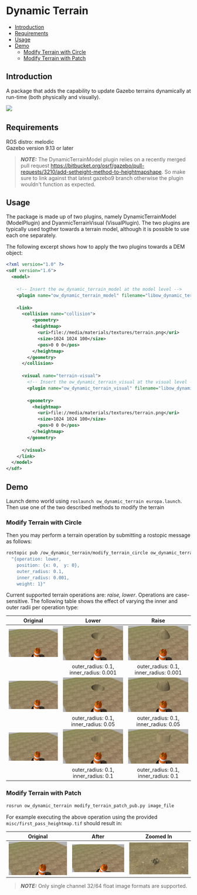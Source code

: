 # Dynamic Terrain

- [Introduction](#introduction)
- [Requirements](#requirements)
- [Usage](#usage)
- [Demo](#demo)
  - [Modify Terrain with Circle](#modify-terrain-with-circle)
  - [Modify Terrain with Patch](#modify-terrain-with-patch)

## Introduction

A package that adds the capability to update Gazebo terrains dynamically at run-time (both physically and visually).

![](./misc/scene_dynamic_terrain_no_smooth_1.gif)

## Requirements

ROS distro: melodic  
Gazebo version 9.13 or later

> **_NOTE:_** The DynamicTerrainModel plugin relies on a recently merged pull request
https://bitbucket.org/osrf/gazebo/pull-requests/3210/add-setheight-method-to-heightmapshape.
So make sure to link against that latest gazebo9 branch otherwise the plugin wouldn't function as expected.

## Usage

The package is made up of two plugins, namely DynamicTerrainModel (ModelPlugin) and DyanmicTerrainVisual (VisualPlugin).
The two plugins are typically used togther towards a terrain model, although it is possible to use each one separately.

The following excerpt shows how to apply the two plugins towards a DEM object:

```xml
<?xml version="1.0" ?>
<sdf version="1.6">
  <model>

    <!-- Insert the ow_dynamic_terrain_model at the model level -->
    <plugin name="ow_dynamic_terrain_model" filename="libow_dynamic_terrain_model.so" />

    <link>
      <collision name="collision">
          <geometry>
          <heightmap>
            <uri>file://media/materials/textures/terrain.png</uri>
            <size>1024 1024 100</size>
            <pos>0 0 0</pos>
          </heightmap>
        </geometry>
      </collision>

      <visual name="terrain-visual">
        <!-- Insert the ow_dynamic_terrain_visual at the visual level -->
        <plugin name="ow_dynamic_terrain_visual" filename="libow_dynamic_terrain_visual.so" />

        <geometry>
          <heightmap>
            <uri>file://media/materials/textures/terrain.png</uri>
            <size>1024 1024 100</size>
            <pos>0 0 0</pos>
          </heightmap>
        </geometry>

      </visual>
    </link>
  </model>
</sdf>
```

## Demo

Launch demo world using `roslaunch ow_dynamic_terrain europa.launch`. Then use one of the two described methods to
modify the terrain

### Modify Terrain with Circle

Then you may perform a terrain operation by submitting a rostopic message as follows:

```bash
rostopic pub /ow_dynamic_terrain/modify_terrain_circle ow_dynamic_terrain/modify_terrain_circle \
  "{operation: lower,
    position: {x: 0,  y: 0},
    outer_radius: 0.1,
    inner_radius: 0.001,
    weight: 1}"
```

Current supported terrain operations are: _raise, lower_. Operations are case-sensitive. The following table shows the effect of varying the inner and outer radii per operation type:  

Original|Lower|Raise
:------:|:---:|:---:
![](./misc/modify_terrain_original.jpg)|![](./misc/modify_terrain_lower_1.jpg)|![](./misc/modify_terrain_raise_1.jpg)
&nbsp;|outer_radius: 0.1, inner_radius: 0.001|outer_radius: 0.1, inner_radius: 0.001
![](./misc/modify_terrain_original.jpg)|![](./misc/modify_terrain_lower_2.jpg)|![](./misc/modify_terrain_raise_2.jpg)
&nbsp;|outer_radius: 0.1, inner_radius: 0.05|outer_radius: 0.1, inner_radius: 0.05
![](./misc/modify_terrain_original.jpg)|![](./misc/modify_terrain_lower_3.jpg)|![](./misc/modify_terrain_raise_3.jpg)
&nbsp;|outer_radius: 0.1, inner_radius: 0.1|outer_radius: 0.1, inner_radius: 0.1


### Modify Terrain with Patch

```bash
rosrun ow_dynamic_terrain modify_terrain_patch_pub.py image_file
```

For example executing the above operation using the provided `misc/first_pass_heightmap.tif`
should result in:

Original|After|Zoomed In
:------:|:---:|:-------:
![](./misc/modify_terrain_original.jpg)|![](./misc/modify_terrain_patch_1.jpg)|![](./misc/modify_terrain_patch_2.jpg)

> **_NOTE:_** Only single channel 32/64 float image formats are supported.
